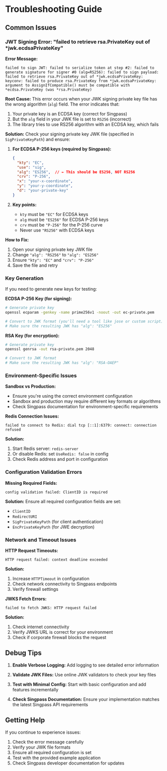 # Troubleshooting Guide

## Common Issues

### JWT Signing Error: "failed to retrieve rsa.PrivateKey out of *jwk.ecdsaPrivateKey"

**Error Message:**
```
failed to sign JWT: failed to serialize token at step #2: failed to generate signature for signer #0 (alg=RS256): failed to sign payload: failed to retrieve rsa.PrivateKey out of *jwk.ecdsaPrivateKey: keyconv: failed to produce rsa.PrivateKey from *jwk.ecdsaPrivateKey: argument to AssignIfCompatible() must be compatible with *ecdsa.PrivateKey (was *rsa.PrivateKey)
```

**Root Cause:**
This error occurs when your JWK signing private key file has the wrong algorithm (`alg`) field. The error indicates that:
1. Your private key is an ECDSA key (correct for Singpass)
2. But the `alg` field in your JWK file is set to `RS256` (incorrect)
3. The library tries to use RS256 algorithm with an ECDSA key, which fails

**Solution:**
Check your signing private key JWK file (specified in `SigPrivateKeyPath`) and ensure:

1. **For ECDSA P-256 keys (required by Singpass):**
   ```json
   {
     "kty": "EC",
     "use": "sig",
     "alg": "ES256",  // ← This should be ES256, NOT RS256
     "crv": "P-256",
     "x": "your-x-coordinate",
     "y": "your-y-coordinate",
     "d": "your-private-key"
   }
   ```

2. **Key points:**
   - `kty` must be `"EC"` for ECDSA keys
   - `alg` must be `"ES256"` for ECDSA P-256 keys
   - `crv` must be `"P-256"` for the P-256 curve
   - Never use `"RS256"` with ECDSA keys

**How to Fix:**
1. Open your signing private key JWK file
2. Change `"alg": "RS256"` to `"alg": "ES256"`
3. Ensure `"kty": "EC"` and `"crv": "P-256"`
4. Save the file and retry

### Key Generation

If you need to generate new keys for testing:

**ECDSA P-256 Key (for signing):**
```bash
# Generate private key
openssl ecparam -genkey -name prime256v1 -noout -out ec-private.pem

# Convert to JWK format (you'll need a tool like jose or custom script)
# Make sure the resulting JWK has "alg": "ES256"
```

**RSA Key (for encryption):**
```bash
# Generate private key
openssl genrsa -out rsa-private.pem 2048

# Convert to JWK format
# Make sure the resulting JWK has "alg": "RSA-OAEP"
```

### Environment-Specific Issues

**Sandbox vs Production:**
- Ensure you're using the correct environment configuration
- Sandbox and production may require different key formats or algorithms
- Check Singpass documentation for environment-specific requirements

**Redis Connection Issues:**
```
failed to connect to Redis: dial tcp [::1]:6379: connect: connection refused
```

**Solution:**
1. Start Redis server: `redis-server`
2. Or disable Redis: set `UseRedis: false` in config
3. Check Redis address and port in configuration

### Configuration Validation Errors

**Missing Required Fields:**
```
config validation failed: ClientID is required
```

**Solution:**
Ensure all required configuration fields are set:
- `ClientID`
- `RedirectURI`
- `SigPrivateKeyPath` (for client authentication)
- `EncPrivateKeyPath` (for JWE decryption)

### Network and Timeout Issues

**HTTP Request Timeouts:**
```
HTTP request failed: context deadline exceeded
```

**Solution:**
1. Increase `HTTPTimeout` in configuration
2. Check network connectivity to Singpass endpoints
3. Verify firewall settings

**JWKS Fetch Errors:**
```
failed to fetch JWKS: HTTP request failed
```

**Solution:**
1. Check internet connectivity
2. Verify JWKS URL is correct for your environment
3. Check if corporate firewall blocks the request

## Debug Tips

1. **Enable Verbose Logging:**
   Add logging to see detailed error information

2. **Validate JWK Files:**
   Use online JWK validators to check your key files

3. **Test with Minimal Config:**
   Start with basic configuration and add features incrementally

4. **Check Singpass Documentation:**
   Ensure your implementation matches the latest Singpass API requirements

## Getting Help

If you continue to experience issues:
1. Check the error message carefully
2. Verify your JWK file formats
3. Ensure all required configuration is set
4. Test with the provided example application
5. Check Singpass developer documentation for updates